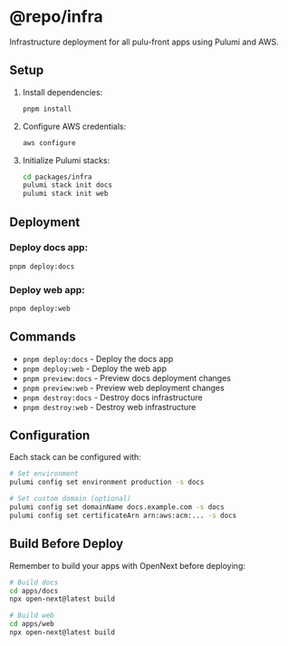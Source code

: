 # @repo/infra

Infrastructure deployment for all pulu-front apps using Pulumi and AWS.

## Setup

1. Install dependencies:
   ```bash
   pnpm install
   ```

2. Configure AWS credentials:
   ```bash
   aws configure
   ```

3. Initialize Pulumi stacks:
   ```bash
   cd packages/infra
   pulumi stack init docs
   pulumi stack init web
   ```

## Deployment

### Deploy docs app:
```bash
pnpm deploy:docs
```

### Deploy web app:
```bash
pnpm deploy:web
```

## Commands

- `pnpm deploy:docs` - Deploy the docs app
- `pnpm deploy:web` - Deploy the web app
- `pnpm preview:docs` - Preview docs deployment changes
- `pnpm preview:web` - Preview web deployment changes
- `pnpm destroy:docs` - Destroy docs infrastructure
- `pnpm destroy:web` - Destroy web infrastructure

## Configuration

Each stack can be configured with:

```bash
# Set environment
pulumi config set environment production -s docs

# Set custom domain (optional)
pulumi config set domainName docs.example.com -s docs
pulumi config set certificateArn arn:aws:acm:... -s docs
```

## Build Before Deploy

Remember to build your apps with OpenNext before deploying:

```bash
# Build docs
cd apps/docs
npx open-next@latest build

# Build web
cd apps/web
npx open-next@latest build
```